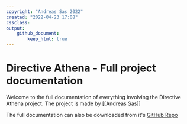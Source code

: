 ```yaml
---
copyright: "Andreas Sas 2022"
created: "2022-04-23 17:08"
cssclass:
output: 
    github_document: 
        keep_html: true
---
```


# Directive Athena - Full project documentation
Welcome to the full documentation of everything involving the Directive Athena project.
The project is made by [[Andreas Sas]]

The full documentation can also be downloaded from it's [GitHub Repo](https://github.com/DirectiveAthena/Documentation)